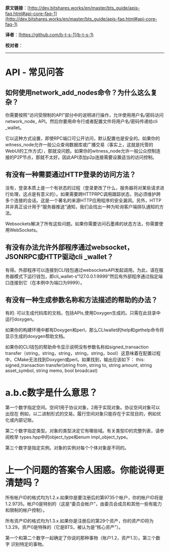 **原文链接**：[http://dev.bitshares.works/en/master/bts_guide/apis-faq.html#api-core-faq-1](http://dev.bitshares.works/en/master/bts_guide/apis-faq.html#api-core-faq-1)
 
**译者**：[https://github.com/b-t-s-1](b-t-s-1)
 
**校对者**： 
 
---
# API - 常见问答

## 如何使用network_add_nodes命令？为什么这么复杂？

你需要按照“访问受限制的API”部分中的说明进行操作，允许使用用户名/密码访问network_node_ API。然后你要用命令行或者配置文件将用户名/密码传递给cli _wallet。

它以这种方式设置，即使RPC端口可公开访问，默认配置也是安全的。如果你的witness_node允许一般公众查询数据库或广播交易（事实上，这就是托管的WebUI的工作方式），那就没问题。如果你的witness\_node允许一般公众控制连接的P2P节点，那就不太好。因此API添加p2p连接需要设置适当的访问控制。  

## 有没有一种需要通过HTTP登录的访问方法？

没有，登录本质上是一个有状态的过程（登录更改了什么，服务器将对某些请求进行处理，这点是有意义的）。如果需要跨HTTPRPC调用跟踪状态，则必须维护跨多个连接的会话。这是一个著名的来源HTTP应用程序的安全漏洞。另外，HTTP并非真正设计用于“服务器推送”通知，我们会找出一种为轮询客户端排队通知的方法。

Websockets解决了所有这些问题。如果你需要访问石墨烯的状态方法，你需要使用WebSockets。
 
## 有没有办法允许外部程序通过websocket，JSONRPC或HTTP驱动cli _wallet？

有得。外部程序可以连接到CLI钱包通过websocketsAPI发起调用。为此，请在服务器模式下运行钱包，即cli_wallet-s“127.0.0.1:9999”然后有外部程序通过指定端口连接到它（在本例中为端口为9999）。
 

## 有没有一种生成参数名称和方法描述的帮助的办法？

有的. 可以生成代码库的文档，包括APIs,使用Doxygen生成的。只需在此目录中运行doxygen。

如果你的构建环境中都有Doxygen和perl，那么CLIwallet的help和gethelp命令将显示生成的doxygen帮助文档。

如果你的CLI钱包的帮助命令显示说明没有参数名称如signed_transaction transfer（string，string，string，string，string，bool）这意味着在配置过程中，CMake无法找到Doxygen或perl。如果找到，输出应该如下：
this: signed\_transaction transfer(string from, string to, string amount, string asset\_symbol, string memo, bool broadcast)
 

# a.b.c数字是什么意思？

第一个数字指定空间。空间1用于协议对象，2用于实现对象。协议空间对象可以出现在
例如，以二进制形式的交易。履行空间对象只能存在于实现目的，例如优化或内部记账。

第二个数字指定类型。对象的类型决定它有哪些域。有关类型ID的完整列表，请参阅枚举
types.hpp中的object_type和enum impl_object_type。

第三个数字是指定实例。对象的实例对每个个体对象是不同的。

# 上一个问题的答案令人困惑。你能说得更清楚吗？

所有帐户ID的格式均为1.2.x.如果你是要注册后的第9735个帐户，你的帐户ID将是1.2.9735。帐户0是特别的（这是“委员会帐户”，由委员会成员和其他一些有能力和限制的帐户控制）。

所有资产ID的格式均为1.3.x.如果你是注册后的第29个资产，你的资产ID将为1.3.29。资产0是特殊的（它是BTS，被认为是“核心资产”）。

第一个和第二个数字一起确定了你说的那种事物（账户1.2，资产1.3）。第三个数字
识别特定的事物。
